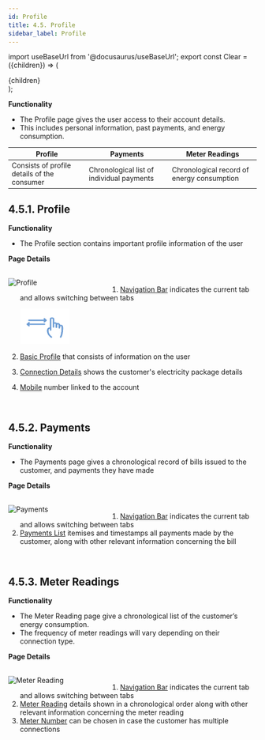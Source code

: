 ```yaml
---
id: Profile
title: 4.5. Profile
sidebar_label: Profile
---
```


import useBaseUrl from '@docusaurus/useBaseUrl';
export const Clear = ({children}) => (
  <div
    style={{ 
         display: 'table',
    }}>
    {children}
  </div>
);

**Functionality**
* The Profile page gives the user access to their account details.
* This includes personal information, past payments, and energy consumption.

| Profile| Payments| Meter Readings|
|---|---|---|
| Consists of profile details of the consumer| Chronological list of individual payments| Chronological record of energy consumption|


## 4.5.1. Profile
**Functionality**
* The Profile section contains important profile information of the user

**Page Details**

<br clear="right"/>
<img align="left" src={useBaseUrl("img/scrnshts/4.5.1_Profile.png")} alt="Profile" width="45%"/>
<Clear>

1.  <u>Navigation Bar</u> indicates the current tab and allows switching between tabs

    ![Left Right Nav](/img/scrnshts/App_LeftRightNav.png)

2.  <u>Basic Profile</u> that consists of information on the user
3.  <u>Connection Details</u> shows the customer's electricity package details
4.  <u>Mobile</u> number linked to the account

</Clear>
<br clear="both"/>


<!-- ![Profile](./assets/4.10_Profile.png) -->


## 4.5.2. Payments
**Functionality**
* The Payments page gives a chronological record of bills issued to the customer, and payments they have made

**Page Details**

<br clear="right"/>
<img align="left" src={useBaseUrl("img/scrnshts/4.5.2_Payment.png")} alt="Payments" width="45%"/>
<Clear>

1.  <u>Navigation Bar</u> indicates the current tab and allows switching between tabs
2.  <u>Payments List</u> itemises and timestamps all payments made by the customer, along with other relevant information concerning the bill

</Clear>
<br clear="both"/>


<!-- ![Payments](./assets/4.11_Payments.png) -->


## 4.5.3. Meter Readings
**Functionality**
* The Meter Reading page give a chronological list of the customer’s energy consumption.
* The frequency of meter readings will vary depending on their connection type.

**Page Details**

<br clear="right"/>
<img align="left" src={useBaseUrl("img/scrnshts/4.5.3_MeterReading.png")} alt="Meter Reading" width="45%"/>
<Clear>

1.  <u>Navigation Bar</u> indicates the current tab and allows switching between tabs
2.  <u>Meter Reading</u> details shown in a chronological order along with other relevant information concerning the meter reading
3.  <u>Meter Number</u> can be chosen in case the customer has multiple connections

</Clear>
<br clear="both"/>

<!-- ![Meter Reading](./assets/4.12_MeterReading.png) -->


